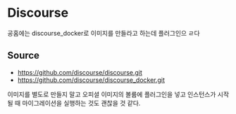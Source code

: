 # Discourse

공홈에는 discourse_docker로 이미지를 만들라고 하는데 플러그인으 ㄹ다

## Source
- https://github.com/discourse/discourse.git
- https://github.com/discourse/discourse_docker.git

이미지를 별도로 만들지 말고 오피셜 이미지의 볼륨에 플러그인을 넣고 인스턴스가 시작될 때 마이그레이션을 실행하는 것도 괜찮을 것 같다.
